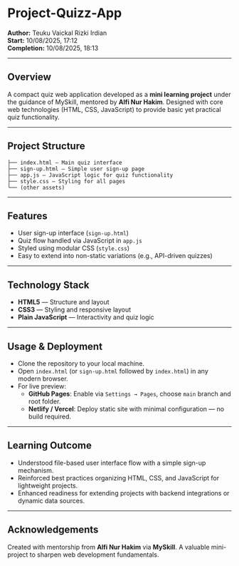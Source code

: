 # Project-Quizz-App

**Author:** Teuku Vaickal Rizki Irdian  
**Start:** 10/08/2025, 17:12  
**Completion:** 10/08/2025, 18:13  

---

##  Overview

A compact quiz web application developed as a **mini learning project** under the guidance of MySkill, mentored by **Alfi Nur Hakim**. Designed with core web technologies (HTML, CSS, JavaScript) to provide basic yet practical quiz functionality.

---

##  Project Structure
```
├── index.html — Main quiz interface
├── sign-up.html — Simple user sign-up page
├── app.js — JavaScript logic for quiz functionality
├── style.css — Styling for all pages
└── (other assets)
```


---

##  Features

- User sign-up interface (`sign-up.html`)
- Quiz flow handled via JavaScript in `app.js`
- Styled using modular CSS (`style.css`)
- Easy to extend into non-static variations (e.g., API-driven quizzes)

---

##  Technology Stack

- **HTML5** — Structure and layout  
- **CSS3** — Styling and responsive layout  
- **Plain JavaScript** — Interactivity and quiz logic

---

##  Usage & Deployment

- Clone the repository to your local machine.  
- Open `index.html` (or `sign-up.html` followed by `index.html`) in any modern browser.  
- For live preview:
  - **GitHub Pages**: Enable via `Settings → Pages`, choose `main` branch and root folder.  
  - **Netlify / Vercel**: Deploy static site with minimal configuration — no build required.

---

##  Learning Outcome

- Understood file-based user interface flow with a simple sign-up mechanism.
- Reinforced best practices organizing HTML, CSS, and JavaScript for lightweight projects.
- Enhanced readiness for extending projects with backend integrations or dynamic data sources.

---

##  Acknowledgements

Created with mentorship from **Alfi Nur Hakim** via **MySkill**. A valuable mini-project to sharpen web development fundamentals.
